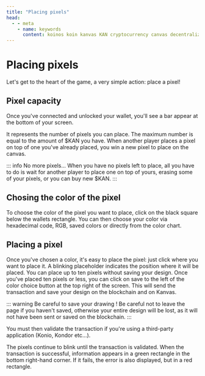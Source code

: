 ```yaml
---
title: "Placing pixels"
head:
  - - meta
    - name: keywords
      content: koinos koin kanvas KAN cryptocurrency canvas decentralized description pixel war r/place rplace
---
```


# Placing pixels

Let's get to the heart of the game, a very simple action: place a pixel!

## Pixel capacity

Once you've connected and unlocked your wallet, you'll see a bar appear at the bottom of your screen.

It represents the number of pixels you can place. The maximum number is equal to the amount of $KAN you have. When another player places a pixel on top of one you've already placed, you win a new pixel to place on the canvas.

::: info No more pixels...
When you have no pixels left to place, all you have to do is wait for another player to place one on top of yours, erasing some of your pixels, or you can buy new $KAN.
:::

## Chosing the color of the pixel

To choose the color of the pixel you want to place, click on the black square below the wallets rectangle. You can then choose your color via hexadecimal code, RGB, saved colors or directly from the color chart.

## Placing a pixel

Once you've chosen a color, it's easy to place the pixel: just click where you want to place it. A blinking placeholder indicates the position where it will be placed. You can place up to ten pixels without saving your design. Once you've placed ten pixels or less, you can click on save to the left of the color choice button at the top right of the screen. This will send the transaction and save your design on the blockchain and on Kanvas.

::: warning Be careful to save your drawing !
Be careful not to leave the page if you haven't saved, otherwise your entire design will be lost, as it will not have been sent or saved on the blockchain.
:::

You must then validate the transaction if you're using a third-party application (Konio, Kondor etc...).

The pixels continue to blink until the transaction is validated. When the transaction is successful, information appears in a green rectangle in the bottom right-hand corner. If it fails, the error is also displayed, but in a red rectangle.
